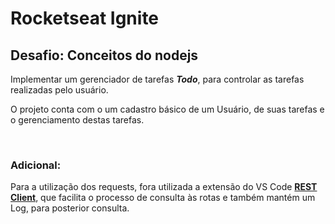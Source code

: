 # Rocketseat Ignite

## Desafio: Conceitos do nodejs

Implementar um gerenciador de tarefas ***Todo***, para controlar as tarefas realizadas pelo usuário. 

O projeto conta com o um cadastro básico de um Usuário, de suas tarefas e o gerenciamento destas tarefas. 

<br>

### Adicional: 

Para a utilização dos requests, fora utilizada a extensão do VS Code **[REST Client](https://marketplace.visualstudio.com/items?itemName=humao.rest-client)**, que facilita o processo de consulta às rotas e também mantém um Log, para posterior consulta. 
